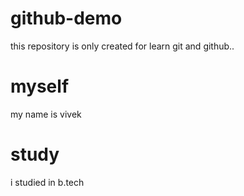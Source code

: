 # github-demo
this repository is only created for learn git and github..

# myself
my name is vivek

# study
i studied in b.tech

